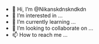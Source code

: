- 👋 Hi, I’m @Nikanskdnskndkdn
- 👀 I’m interested in ...
- 🌱 I’m currently learning ...
- 💞️ I’m looking to collaborate on ...
- 📫 How to reach me ...

<!---
Nikanskdnskndkdn/Nikanskdnskndkdn is a ✨ special ✨ repository because its `README.md` (this file) appears on your GitHub profile.
You can click the Preview link to take a look at your changes.
--->
